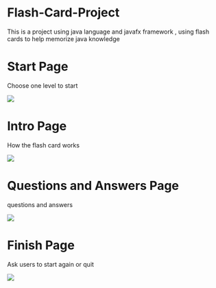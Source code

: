 # Flash-Card-Project

This is a project using java language and javafx framework , using flash cards to help memorize java knowledge 

# Start Page

Choose one level to start

![](images/StartPage.jpg)

# Intro Page

How the flash card works

![](images/IntroPage.jpg)

# Questions and Answers Page

questions and answers

![](images/QuestionPage.jpg)

# Finish Page

Ask users to start again or quit

![](images/FinishPage.jpg)
